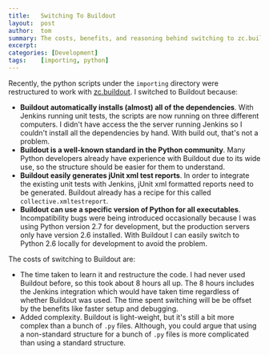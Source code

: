 ```yaml
---
title:   Switching To Buildout
layout:  post
author:  tom
summary: The costs, benefits, and reasoning behind switching to zc.buildout
excerpt:
categories: [Development]
tags:    [importing, python]
---
```


Recently, the python scripts under the `importing` directory were
restructured to work with [zc.buildout](http://www.buildout.org/). I
switched to Buildout because:

- **Buildout automatically installs (almost) all of the dependencies**.
  With Jenkins running unit tests, the scripts are now running on three
  different computers. I didn't have access the the server running Jenkins
  so I couldn't install all the dependencies by hand. With build out,
  that's not a problem.
- **Buildout is a well-known standard in the Python community**. Many
  Python developers already have experience with Buildout due to its
  wide use, so the structure should be easier for them to understand.
- **Buildout easily generates jUnit xml test reports**. In order to
  integrate the existing unit tests with Jenkins, jUnit xml formatted
  reports need to be generated. Buildout already has a recipe for this
  called `collective.xmltestreport`.
- **Buildout can use a specific version of Python for all executables**.
  Incompatibility bugs were being introduced occasionally because I was
  using Python version 2.7 for development, but the production servers
  only have version 2.6 installed. With Buildout I can easily switch to
  Python 2.6 locally for development to avoid the problem.

The costs of switching to Buildout are:

- The time taken to learn it and restructure the code. I had never used
  Buildout before, so this took about 8 hours all up. The 8 hours
  includes the Jenkins integration which would have taken time regardless
  of whether Buildout was used. The time spent switching will be
  be offset by the benefits like faster setup and debugging.
- Added complexity. Buildout is light-weight, but it's still a bit more
  complex than a bunch of `.py` files. Although, you could argue that
  using a non-standard structure for a bunch of `.py` files is more
  complicated than using a standard structure.
